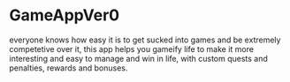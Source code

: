 # GameAppVer0

everyone knows how easy it is to get sucked into games and be extremely competetive over it, this app helps you gameify life to make it more interesting and easy to manage and win in life, with custom quests and penalties, rewards and bonuses.
